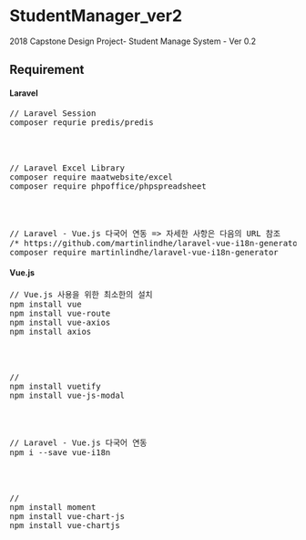 # StudentManager_ver2
2018 Capstone Design Project- Student Manage System -  Ver 0.2

## Requirement
#### Laravel
<pre>
// Laravel Session
composer requrie predis/predis

<br>

// Laravel Excel Library
composer require maatwebsite/excel
composer require phpoffice/phpspreadsheet

<br>

// Laravel - Vue.js 다국어 연동 => 자세한 사항은 다음의 URL 참조
/* https://github.com/martinlindhe/laravel-vue-i18n-generator */
composer require martinlindhe/laravel-vue-i18n-generator
</pre>

#### Vue.js
<pre>
// Vue.js 사용을 위한 최소한의 설치
npm install vue         
npm install vue-route
npm install vue-axios
npm install axios

<br>

// 
npm install vuetify
npm install vue-js-modal

<br>

// Laravel - Vue.js 다국어 연동 
npm i --save vue-i18n

<br>

// 
npm install moment
npm install vue-chart-js
npm install vue-chartjs
</pre>
